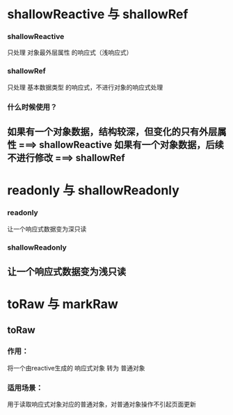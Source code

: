 # shallowReactive 与 shallowRef
### shallowReactive  
只处理 对象最外层属性 的响应式（浅响应式）  
### shallowRef  
只处理 基本数据类型 的响应式，不进行对象的响应式处理  
### 什么时候使用？  
如果有一个对象数据，结构较深，但变化的只有外层属性 ===> shallowReactive
如果有一个对象数据，后续不进行修改 ===> shallowRef  
---
# readonly 与 shallowReadonly
### readonly
让一个响应式数据变为深只读  
### shallowReadonly
让一个响应式数据变为浅只读  
---
# toRaw 与 markRaw  
## toRaw
### 作用：
将一个由reactive生成的 响应式对象 转为 普通对象  
### 适用场景：
用于读取响应式对象对应的普通对象，对普通对象操作不引起页面更新
